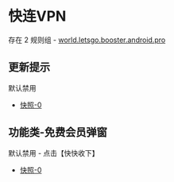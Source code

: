 # 快连VPN

存在 2 规则组 - [world.letsgo.booster.android.pro](/src/apps/world.letsgo.booster.android.pro.ts)

## 更新提示

默认禁用

- [快照-0](https://i.gkd.li/import/14066056)

## 功能类-免费会员弹窗

默认禁用 - 点击【快快收下】

- [快照-0](https://i.gkd.li/import/14072381)

